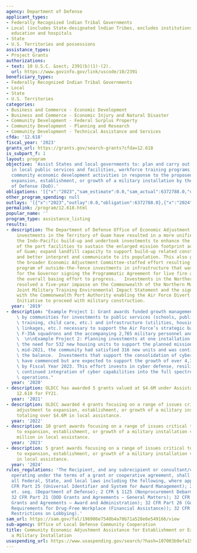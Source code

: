 ```yaml
---
agency: Department of Defense
applicant_types:
- Federally Recognized lndian Tribal Governments
- Local (includes State-designated lndian Tribes, excludes institutions of higher
  education and hospitals
- State
- U.S. Territories and possessions
assistance_types:
- Project Grants
authorizations:
- text: 10 U.S.C. &sect; 2391(b)(1)-(2).
  url: https://www.govinfo.gov/link/uscode/10/2391
beneficiary_types:
- Federally Recognized Indian Tribal Governments
- Local
- State
- U.S. Territories
categories:
- Business and Commerce - Economic Development
- Business and Commerce - Economic Injury and Natural Disaster
- Community Development - Federal Surplus Property
- Community Development - Planning and Research
- Community Development - Technical Assistance and Services
cfda: '12.618'
fiscal_year: '2023'
grants_url: https://grants.gov/search-grants?cfda=12.618
is_subpart_f: 1
layout: program
objective: 'Assist States and local governments to: plan and carry out local adjustments
  in local public services and facilities, workforce training programs, and other
  community economic development activities in response to the proposed or actual
  expansion, establishment, or growth of a military installation by the Department
  of Defense (DoD).'
obligations: '[{"x":"2023","sam_estimate":0.0,"sam_actual":6372788.0,"usa_spending_actual":6372788.0},{"x":"2024","sam_estimate":0.0,"sam_actual":9036005.0,"usa_spending_actual":9036005.0},{"x":"2025","sam_estimate":0.0,"sam_actual":6000000.0,"usa_spending_actual":0.0}]'
other_program_spending: null
outlays: '[{"x":"2023","outlay":0.0,"obligation":6372788.0},{"x":"2024","outlay":0.0,"obligation":9036005.0},{"x":"2025","outlay":0.0,"obligation":0.0}]'
permalink: /program/12.618.html
popular_name: ''
program_type: assistance_listing
results:
- description: The Department of Defense Office of Economic Adjustment Growth Management
    investments in the Territory of Guam have resulted in a more unified support of
    the Indo-Pacific build-up and undertook investments to enhance the cargo through-put
    of the port facilities to sustain the enlarged mission footprint across the Territory
    of Guam; expand landfill capacity to support build-up related construction waste,
    and better interpret and communicate to its population. This also gave rise to
    the broader Economic Adjustment Committee-staffed effort resulting in a $186M
    program of outside-the-fence investments in infrastructure that was directly responsible
    for the Governor signing the Programmatic Agreement for live fire activity, allowing
    the overall basing effort to progress.   Investments in the Northern Mariana Islands
    resolved a five-year impasse on the Commonwealth of the Northern Mariana Islands
    Joint Military Training Environmental Impact Statement and the signing of a lease
    with the Commonwealth Port Authority enabling the Air Force Divert and Exercises
    Initiative to proceed with military construction.
  year: '2019'
- description: "Example Project 1: Grant awards funded growth management planning\
    \ by communities for investments to public services (schools, public health, workforce\
    \ training, child care, etc.) and infrastructure (utilities, housing, transportation\
    \ linkages, etc.) necessary to support the Air Force’s strategic basing of two\
    \ F-35A squadrons and the accompanying 2,765 military personnel and dependents.\
    \  \n\nExample Project 2: Planning investments at one installation identified\
    \ the need for 532 new housing units to support the planned mission growth.  By\
    \ mid-2021, the community had satisfied 316 new units and was continuing to address\
    \ the balance.  Investments that support the consolidation of cyber capabilities\
    \ have commenced but are expected to support the growth of over 4,300 personnel\
    \ by Fiscal Year 2023. This effort invests in cyber defense, resilience, and the\
    \ continued integration of cyber capabilities into the full spectrum of military\
    \ operations."
  year: '2020'
- description: OLDCC has awarded 5 grants valued at $4.6M under Assistance Listing
    12.618 for FY21.
  year: '2021'
- description: OLDCC awarded 4 grants focusing on a range of issues critical to local
    adjustment to expansion, establishment, or growth of a military installation,
    totaling over $4.6M in local assistance.
  year: '2022'
- description: 10 grant awards focusing on a range of issues critical to local adjustment
    to expansion, establishment, or growth of a military installation valued at $12.1
    million in local assistance.
  year: '2023'
- description: 5 grant awards focusing on a range of issues critical to local adjustment
    to expansion, establishment, or growth of a military installation valued at $9,036,005
    in local assistance.
  year: '2024'
rules_regulations: 'The Recipient, and any subrecipient or consultant/contractor,
  operating under the terms of a grant or cooperative agreement, shall comply with
  all Federal, State, and local laws including the following, where applicable: 2
  CFR Part 25 (Universal Identifier and System for Award Management); 2 CFR Part 1100,
  et. seq. (Department of Defense); 2 CFR § 1125 (Nonprocurement Debarment and Suspension);
  32 CFR Part 21 (DOD Grants and Agreements – General Matters); 32 CFR Part 22 (DOD
  Grants and Agreements – Award and Administration); 32 CFR Part 26 (Governmentwide
  Requirements for Drug-Free Workplace (Financial Assistance)); 32 CFR Part 28 (New
  Restrictions on Lobbying).'
sam_url: https://sam.gov/fal/196906e7540b4a70b71a528e6e549166/view
sub-agency: Office of Local Defense Community Cooperation
title: Community Economic Adjustment Assistance for Establishment or Expansion of
  a Military Installation
usaspending_url: https://www.usaspending.gov/search/?hash=107003b9efa159533c49c4064c01e3ea
---
```

